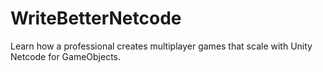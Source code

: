 # WriteBetterNetcode
Learn how a professional creates multiplayer games that scale with Unity Netcode for GameObjects.
